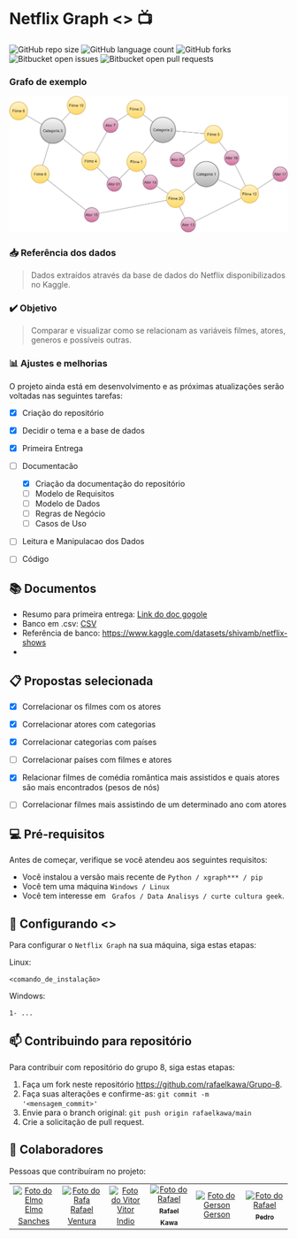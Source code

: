 # Netflix Graph <> :tv:


<!---Esses são exemplos. Veja https://shields.io para outras pessoas ou para personalizar este conjunto de escudos. Você pode querer incluir dependências, status do projeto e informações de licença aqui--->

![GitHub repo size](https://img.shields.io/github/repo-size/iuricode/README-template?style=for-the-badge)
![GitHub language count](https://img.shields.io/github/languages/count/iuricode/README-template?style=for-the-badge)
![GitHub forks](https://img.shields.io/github/forks/iuricode/README-template?style=for-the-badge)
![Bitbucket open issues](https://img.shields.io/bitbucket/issues/iuricode/README-template?style=for-the-badge)
![Bitbucket open pull requests](https://img.shields.io/bitbucket/pr-raw/iuricode/README-template?style=for-the-badge)

### Grafo de exemplo
<img src="assets/grafos-Categoria-filme-atores.drawio.png" alt="EXEMPLO DO GRAFO">

### 📥 Referência dos dados
> Dados extraídos através da base de dados do Netflix disponibilizados no Kaggle.

### ✔️ Objetivo
> Comparar e visualizar como se relacionam as variáveis filmes, atores, generos e possíveis outras.


### 📊 Ajustes e melhorias

O projeto ainda está em desenvolvimento e as próximas atualizações serão voltadas nas seguintes tarefas:

- [x] Criação do repositório
- [x] Decidir o tema e a base de dados
- [x] Primeira Entrega
- [ ] Documentacão 
  - [x] Criação da documentação do repositório
  - [ ] Modelo de Requisitos
  - [ ] Modelo de Dados
  - [ ] Regras de Negócio
  - [ ] Casos de Uso
- [ ] Leitura e Manipulacao dos Dados
- [ ] Código


## 📚 Documentos

- Resumo para primeira entrega: [Link do doc gogole](https://docs.google.com/document/d/1UWSSgoKCm9E-zEY7kq5JNXwa7IkFpLV12K-KCv8bp5U/edit?usp=sharing)
- Banco em .csv: [CSV](<data/netflix_titles.csv>)
- Referência de banco: https://www.kaggle.com/datasets/shivamb/netflix-shows
- 

## 📋 Propostas selecionada

- [x] Correlacionar os filmes com os atores
- [x] Correlacionar atores com categorias
- [x] Correlacionar categorias com países
- [ ] Correlacionar países com filmes e atores
- [x] Relacionar filmes de comédia romântica mais assistidos e quais atores são mais encontrados (pesos de nós)
- [ ] Correlacionar filmes mais assistindo de um determinado ano com atores


## 💻 Pré-requisitos

Antes de começar, verifique se você atendeu aos seguintes requisitos:
<!---Estes são apenas requisitos de exemplo. Adicionar, duplicar ou remover conforme necessário--->
* Você instalou a versão mais recente de `Python / xgraph*** / pip`
* Você tem uma máquina `Windows / Linux  `
* Você tem interesse em ` Grafos / Data Analisys / curte cultura geek`.

## 🚀 Configurando <>

Para configurar o `Netflix Graph` na sua máquina, siga estas etapas:

 Linux:
```
<comando_de_instalação>
```

Windows:
```
1- ...

```
<!---
## ☕ Executando Netflix Graph

Para iniciar a aplicacao , siga estas etapas:

```
1- npm start ( front-end )
2- yarn start ( back-end )
```

Adicione comandos de execução e exemplos que você acha que os usuários acharão úteis. Fornece uma referência de opções para pontos de bônus!
--->

## 📫 Contribuindo para repositório
<!---Se o seu README for longo ou se você tiver algum processo ou etapas específicas que deseja que os contribuidores sigam, considere a criação de um arquivo CONTRIBUTING.md separado--->
Para contribuir com repositório do grupo 8, siga estas etapas:

1. Faça um fork neste repositório https://github.com/rafaelkawa/Grupo-8.
2. Faça suas alterações e confirme-as: `git commit -m '<mensagem_commit>'`
3. Envie para o branch original: `git push origin rafaelkawa/main`
4. Crie a solicitação de pull request.

## 🤝 Colaboradores

Pessoas que contribuíram no projeto:

<table>
  <tr>
    <td align="center">
      <a href="#">
        <img src="https://avatars.githubusercontent.com/u/22893710?s=400&u=ac6b0a06fabd6ea351b70199ea3cd41ff855dc00&v=44" width="100px;" alt="Foto do Elmo"/><br>
        <sub>
          <a href="https://github.com/elmojuh">Elmo Sanches</a>
        </sub>
      </a>
    </td>
    <td align="center">
      <a href="#">
        <img src="https://avatars.githubusercontent.com/u/28628701?s=400&u=0d1b921e35e974b6ebd5e0fa22916e348bb79059&v=4" width="100px;" alt="Foto do Rafa"/><br>
        <sub>
          <a href="https://github.com/rafael-ventura">Rafael Ventura</a>
        </sub>
      </a>
    </td>
    <td align="center">
      <a href="#">
        <img src="https://images-ext-2.discordapp.net/external/61qsYP7cEbsK9rMV_5lkGrygMQSS5t4bkF7EDj45Qkg/%3Fs%3D400%26u%3Dedfba6747868e83c2624008b61494f6e8e6ef1dd%26v%3D4/https/avatars.githubusercontent.com/u/88738275" width="100px;" alt="Foto do Vitor"/><br>
        <sub>
          <a href="https://github.com/vitorindio">Vitor Indio</a>
        </sub>
      </a>
    </td>
    <td align="center">
      <a href="#">
        <img src="https://avatars.githubusercontent.com/u/115169812?v=4" width="100px;" alt="Foto do Rafael"/><br>
        <sub>
          <b>Rafael Kawa</b>
        </sub>
      </a>
    </td>
    <td align="center">
      <a href="#">
        <img src="https://avatars.githubusercontent.com/u/(https://github.com/eugersonmendonca10)" width="100px;" alt="Foto do Gerson"/><br>
        <sub>
        <a href="https://github.com/eugersonmendonca10">Gerson</a>
        </sub>
      </a>
    </td>
    <td align="center">
      <a href="#">
        <img src="https://avatars.githubusercontent.com/u/115169812?v=4" width="100px;" alt="Foto do Rafael"/><br>
        <sub>
          <b>Pedro</b>
        </sub>
      </a>
    </td>
  </tr>
</table>
